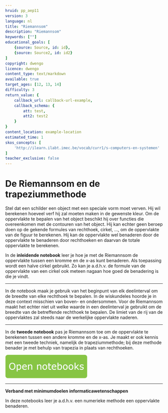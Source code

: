 ```yaml
---
hruid: pp_aep11
version: 3
language: nl
title: "Riemannsom"
description: "Riemannsom"
keywords: [""]
educational_goals: [
    {source: Source, id: id}, 
    {source: Source2, id: id2}
]
copyright: dwengo
licence: dwengo
content_type: text/markdown
available: true
target_ages: [12, 13, 14]
difficulty: 3
return_value: {
    callback_url: callback-url-example,
    callback_schema: {
        att: test,
        att2: test2
    }
}
content_location: example-location
estimated_time: 1
skos_concepts: [
    'http://ilearn.ilabt.imec.be/vocab/curr1/s-computers-en-systemen'
]
teacher_exclusive: false
---
```


# De Riemannsom en de trapeziummethode

Stel dat een schilder een object met een speciale vorm moet verven. Hij wil berekenen hoeveel verf hij zal moeten maken in de gewenste kleur.  Om de oppervlakte te bepalen van het object beschikt hij over functies die overeenkomen met de contouren van het object. Hij kan echter geen beroep doen op de gekende formules van rechthoek, cirkel, ...,  om de oppervlakte van de figuur te berekenen. Hij kan de oppervlakte wel benaderen door de oppervlakte te benaderen door rechthoeken en daarvan de totale oppervlakte te berekenen.

In de **inleidende notebook** leer je hoe je met de Riemannsom de oppervlakte tussen een kromme en de x-as kunt benaderen. Als toepassing wordt een halve cirkel gebruikt. Zo kan je a.d.h.v. de formule van de oppervlakte van een cirkel ook meteen nagaan hoe goed de benadering is die je vindt.

----------------
In de notebook maak je gebruik van het beginpunt van elk deelinterval om de breedte van elke rechthoek te bepalen. In de wiskundeles hoorde je in deze context misschien van boven- en ondersommen. Voor de Riemannsom maakt het echter niet uit welke waarde in een deelinterval je gebruikt om de breedte van de betreffende rechthoek te bepalen. De limiet van de rij van de oppervlaktes zal steeds naar de werkelijke oppervlakte naderen.

----------------
In de **tweede notebook** pas je Riemannsom toe om de oppervlakte te berekenen tussen een andere kromme en de x-as. Je maakt er ook kennis met een tweede techniek, namelijk de trapeziummethode; bij deze methode benader je met behulp van trapezia in plaats van rechthoeken.

[![](embed/Knop.png "Knop")](https://kiks.ilabt.imec.be/jupyterhub/?id=6530 "Riemannsom en trapeziummethode")

----------------
**Verband met minimumdoelen informaticawetenschappen**

In deze notebooks leer je a.d.h.v. een numerieke methode een oppervlakte benaderen. 

